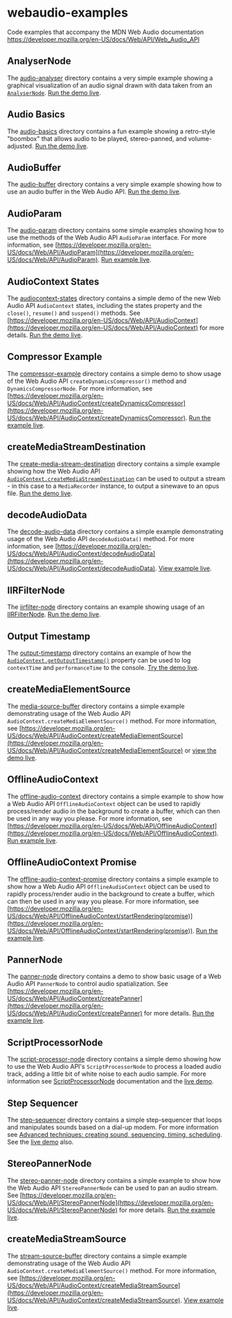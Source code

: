 # webaudio-examples
Code examples that accompany the MDN Web Audio documentation https://developer.mozilla.org/en-US/docs/Web/API/Web_Audio_API

## AnalyserNode
The [audio-analyser](https://github.com/mdn/webaudio-examples/tree/master/audio-analyser) directory contains a very simple example showing a graphical visualization of an audio signal drawn with data taken from an <code>[AnalyserNode](https://developer.mozilla.org/en-US/docs/Web/API/AnalyserNode)</code>. [Run the demo live](http://mdn.github.io/webaudio-examples/audio-analyser/).

## Audio Basics
The [audio-basics](https://github.com/mdn/webaudio-examples/tree/master/audio-basics) directory contains a fun example showing a retro-style "boombox" that allows audio to be played, stereo-panned, and volume-adjusted. [Run the demo live](http://mdn.github.io/webaudio-examples/audio-basics/).

## AudioBuffer
The [audio-buffer](https://github.com/mdn/webaudio-examples/tree/master/audio-buffer) directory contains a very simple example showing how to use an audio buffer in the Web Audio API. [Run the demo live](http://mdn.github.io/webaudio-examples/audio-buffer/).

## AudioParam
The [audio-param](https://github.com/mdn/webaudio-examples/tree/master/audio-param) directory contains some simple examples showing how to use the methods of the Web Audio API <code>AudioParam</code> interface. For more information, see [https://developer.mozilla.org/en-US/docs/Web/API/AudioParam](https://developer.mozilla.org/en-US/docs/Web/API/AudioParam). [Run example live](http://mdn.github.io/webaudio-examples/audio-param/).

## AudioContext States
The [audiocontext-states](https://github.com/mdn/webaudio-examples/tree/master/audiocontext-states) directory contains a simple demo of the new Web Audio API <code>AudioContext</code> states, including the states property and the <code>close()</code>, <code>resume()</code> and <code>suspend()</code> methods. See [https://developer.mozilla.org/en-US/docs/Web/API/AudioContext](https://developer.mozilla.org/en-US/docs/Web/API/AudioContext) for more details. [Run the demo live](http://mdn.github.io/webaudio-examples/audiocontext-states/).

## Compressor Example
The [compressor-example](https://github.com/mdn/webaudio-examples/tree/master/compressor-example) directory contains a simple demo to show usage of the Web Audio API <code>createDynamicsCompressor()</code> method and <code>DynamicsCompressorNode</code>. For more information, see [https://developer.mozilla.org/en-US/docs/Web/API/AudioContext/createDynamicsCompressor](https://developer.mozilla.org/en-US/docs/Web/API/AudioContext/createDynamicsCompressor). [Run the example live](http://mdn.github.io/webaudio-examples/compressor-example/).

## createMediaStreamDestination
The [create-media-stream-destination](https://github.com/mdn/webaudio-examples/tree/master/create-media-stream-destination) directory contains a simple example showing how the Web Audio API <code>[AudioContext.createMediaStreamDestination](https://developer.mozilla.org/en-US/docs/Web/API/AudioContext/createMediaStreamDestination)</code> can be used to output a stream - in this case to a <code>MediaRecorder</code> instance, to output a sinewave to an opus file. [Run the demo live](http://mdn.github.io/webaudio-examples/create-media-stream-destination/).

## decodeAudioData
The [decode-audio-data](https://github.com/mdn/webaudio-examples/tree/master/decode-audio-data) directory contains a simple example demonstrating usage of the Web Audio API <code>decodeAudioData()</code> method. For more information, see [https://developer.mozilla.org/en-US/docs/Web/API/AudioContext/decodeAudioData](https://developer.mozilla.org/en-US/docs/Web/API/AudioContext/decodeAudioData). [View example live](http://mdn.github.io/webaudio-examples/decode-audio-data/).

## IIRFilterNode
The [iirfilter-node](https://github.com/mdn/webaudio-examples/tree/master/iirfilter-node) directory contains an example showing usage of an [IIRFilterNode](https://developer.mozilla.org/en-US/docs/Web/API/IIRFilterNode). [Run the demo live](http://mdn.github.io/webaudio-examples/iirfilter-node/).

## Output Timestamp
The [output-timestamp](https://github.com/mdn/webaudio-examples/tree/master/output-timestamp) directory contains an example of how the <code>[AudioContext.getOutputTimestamp()](https://developer.mozilla.org/en-US/docs/Web/API/AudioContext/getOutputTimestamp)</code> property can be used to log <code>contextTime</code> and <code>performanceTime</code> to the console. [Try the demo live](https://mdn.github.io/webaudio-examples/output-timestamp/).

## createMediaElementSource
The [media-source-buffer](https://github.com/mdn/webaudio-examples/tree/master/media-source-buffer) directory contains a simple example demonstrating usage of the Web Audio API <code>AudioContext.createMediaElementSource()</code> method. For more information, see [https://developer.mozilla.org/en-US/docs/Web/API/AudioContext/createMediaElementSource](https://developer.mozilla.org/en-US/docs/Web/API/AudioContext/createMediaElementSource) or [view the demo live](http://mdn.github.io/webaudio-examples/media-source-buffer/).

## OfflineAudioContext
The [offline-audio-context](https://github.com/mdn/webaudio-examples/tree/master/offline-audio-context) directory contains a simple example to show how a Web Audio API <code>OfflineAudioContext</code> object can be used to rapidly process/render audio in the background to create a buffer, which can then be used in any way you please. For more information, see [https://developer.mozilla.org/en-US/docs/Web/API/OfflineAudioContext](https://developer.mozilla.org/en-US/docs/Web/API/OfflineAudioContext). [Run example live](http://mdn.github.io/webaudio-examples/offline-audio-context/).

## OfflineAudioContext Promise
The [offline-audio-context-promise](https://github.com/mdn/webaudio-examples/tree/master/offline-audio-context-promise) directory contains a simple example to show how a Web Audio API <code>OfflineAudioContext</code> object can be used to rapidly process/render audio in the background to create a buffer, which can then be used in any way you please. For more information, see [https://developer.mozilla.org/en-US/docs/Web/API/OfflineAudioContext/startRendering(promise)](https://developer.mozilla.org/en-US/docs/Web/API/OfflineAudioContext/startRendering(promise)). [Run the example live](http://mdn.github.io/webaudio-examples/offline-audio-context-promise/).

## PannerNode
The [panner-node](https://github.com/mdn/webaudio-examples/tree/master/panner-node) directory contains a demo to show basic usage of a Web Audio API <code>PannerNode</code> to control audio spatialization. See [https://developer.mozilla.org/en-US/docs/Web/API/AudioContext/createPanner](https://developer.mozilla.org/en-US/docs/Web/API/AudioContext/createPanner) for more details. [Run the example live](http://mdn.github.io/webaudio-examples/panner-node/).

## ScriptProcessorNode
The [script-processor-node](https://github.com/mdn/webaudio-examples/tree/master/script-processor-node) directory contains a simple demo showing how to use the Web Audio API's <code>ScriptProcessorNode</code> to process a loaded audio track, adding a little bit of white noise to each audio sample. For more information see [ScriptProcessorNode](https://developer.mozilla.org/en-US/docs/Web/API/ScriptProcessorNode) documentation and the [live demo](http://mdn.github.io/webaudio-examples/script-processor-node/).

## Step Sequencer
The [step-sequencer](https://github.com/mdn/webaudio-examples/tree/master/step-sequencer) directory contains a simple step-sequencer that loops and manipulates sounds based on a dial-up modem. For more information see [Advanced techniques: creating sound, sequencing, timing, scheduling](https://developer.mozilla.org/en-US/docs/Web/API/Web_Audio_API/Advanced_techniques). See the [live demo](http://mdn.github.io/webaudio-examples/step-sequencer/) also.

## StereoPannerNode
The [stereo-panner-node](https://github.com/mdn/webaudio-examples/tree/master/stereo-panner-node) directory contains a simple example to show how the Web Audio API <code>StereoPannerNode</code> can be used to pan an audio stream. See [https://developer.mozilla.org/en-US/docs/Web/API/StereoPannerNode](https://developer.mozilla.org/en-US/docs/Web/API/StereoPannerNode) for more details.
[Run the example live](http://mdn.github.io/webaudio-examples/stereo-panner-node/).

## createMediaStreamSource
The [stream-source-buffer](https://github.com/mdn/webaudio-examples/tree/master/stream-source-buffer) directory contains a simple example demonstrating usage of the Web Audio API <code>AudioContext.createMediaElementSource()</code> method. For more information, see [https://developer.mozilla.org/en-US/docs/Web/API/AudioContext/createMediaStreamSource](https://developer.mozilla.org/en-US/docs/Web/API/AudioContext/createMediaStreamSource). [View example live](http://mdn.github.io/webaudio-examples/stream-source-buffer/).
